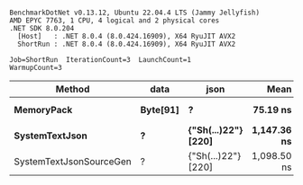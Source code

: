 ```

BenchmarkDotNet v0.13.12, Ubuntu 22.04.4 LTS (Jammy Jellyfish)
AMD EPYC 7763, 1 CPU, 4 logical and 2 physical cores
.NET SDK 8.0.204
  [Host]   : .NET 8.0.4 (8.0.424.16909), X64 RyuJIT AVX2
  ShortRun : .NET 8.0.4 (8.0.424.16909), X64 RyuJIT AVX2

Job=ShortRun  IterationCount=3  LaunchCount=1  
WarmupCount=3  

```
| Method                  | data     | json                | Mean        | Error      | StdDev   | Min         | Max         | Gen0   | Allocated |
|------------------------ |--------- |-------------------- |------------:|-----------:|---------:|------------:|------------:|-------:|----------:|
| **MemoryPack**              | **Byte[91]** | **?**                   |    **75.19 ns** |   **4.623 ns** | **0.253 ns** |    **74.99 ns** |    **75.47 ns** | **0.0019** |     **168 B** |
| **SystemTextJson**          | **?**        | **{&quot;Sh(...)22&quot;} [220]** | **1,147.36 ns** | **102.147 ns** | **5.599 ns** | **1,143.87 ns** | **1,153.82 ns** | **0.0019** |     **168 B** |
| SystemTextJsonSourceGen | ?        | {&quot;Sh(...)22&quot;} [220] | 1,098.50 ns |  22.456 ns | 1.231 ns | 1,097.25 ns | 1,099.71 ns | 0.0019 |     168 B |
